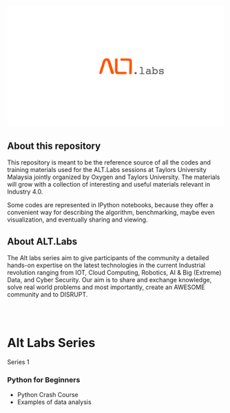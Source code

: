 ![logo](alt_labs.png)


## About this repository

This repository is meant to be the reference source of all the codes and training materials used for the ALT.Labs sessions at Taylors University Malaysia jointly organized by Oxygen and Taylors University. The materials will grow with a collection of interesting and useful materials relevant in Industry 4.0.

Some codes are represented in IPython notebooks, because they offer a convenient way for describing the algorithm, benchmarking, maybe even visualization, and eventually sharing and viewing.
<br>
## About ALT.Labs
The Alt labs series aim to give participants of the community a detailed hands-on expertise on the latest technologies in the current Industrial revolution ranging from IOT, Cloud Computing, Robotics, AI & Big (Extreme) Data, and Cyber Security. Our aim is to share and exchange knowledge, solve real world problems and most importantly, create an AWESOME community and to DISRUPT.


<br>
<br>

# Alt Labs Series

Series 1
### Python for Beginners
- Python Crash Course
- Examples of data analysis
